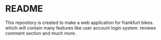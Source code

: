 # README

This repository is created to make a web application for frankfurt bikes. which
will contain many features like user account login system. reviews comment section
and much more.
